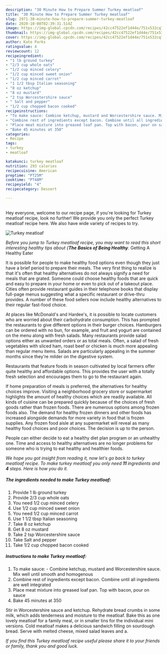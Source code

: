 ```yaml
---
description: "30 Minute How to Prepare Summer Turkey meatloaf"
title: "30 Minute How to Prepare Summer Turkey meatloaf"
slug: 2971-30-minute-how-to-prepare-summer-turkey-meatloaf
date: 2020-10-08T02:39:31.514Z
image: https://img-global.cpcdn.com/recipes/42cc47522ef1d44e/751x532cq70/turkey-meatloaf-recipe-main-photo.jpg
thumbnail: https://img-global.cpcdn.com/recipes/42cc47522ef1d44e/751x532cq70/turkey-meatloaf-recipe-main-photo.jpg
cover: https://img-global.cpcdn.com/recipes/42cc47522ef1d44e/751x532cq70/turkey-meatloaf-recipe-main-photo.jpg
author: Kate Parks
ratingvalue: 4
reviewcount: 12
recipeingredient:
- "1 lb ground turkey"
- "2/3 cup whole oats"
- "1/2 cup minced celery"
- "1/2 cup minced sweet onion"
- "1/2 cup minced carrot"
- "1 1/2 tbsp Italian seasoning"
- "8 oz ketchup"
- "8 oz mustard"
- "2 tsp Worcestershire sauce"
- " Salt and pepper"
- "1/2 cup chopped bacon cooked"
recipeinstructions:
- "To make sauce: Combine ketchup, mustard and Worcestershire sauce. Mix well until smooth and homogenous"
- "Combine rest of ingredients except bacon. Combine until all ingredients are well integrated"
- "Place meat mixture into greased loaf pan. Top with bacon, pour on sauce"
- "Bake 45 minutes at 350"
categories:
- Recipe
tags:
- turkey
- meatloaf

katakunci: turkey meatloaf 
nutrition: 293 calories
recipecuisine: American
preptime: "PT25M"
cooktime: "PT48M"
recipeyield: "4"
recipecategory: Dessert

---
```

<br>
Hey everyone, welcome to our recipe page, if you're looking for Turkey meatloaf recipe, look no further! We provide you only the perfect Turkey meatloaf recipe here. We also have wide variety of recipes to try.
<br>


![Turkey meatloaf](https://img-global.cpcdn.com/recipes/42cc47522ef1d44e/751x532cq70/turkey-meatloaf-recipe-main-photo.jpg)

<i>Before you jump to Turkey meatloaf recipe, you may want to read this short interesting healthy tips about {<strong>The Basics of Being Healthy</strong>.</i>
Getting A Healthy Eater

It is possible for people to make healthy food options even though they just have a brief period to prepare their meals. The very first thing to realize is that it's often that healthy alternatives do not always signify a need for meals that are grated. Someone could choose healthy foods that are quick and easy to prepare in your home or even to pick out of a takeout place. Cities often provide restaurant guides in their telephone books that display full-page menus suggesting what a specific restaurant or drive-thru provides. A number of these food sellers now include healthy alternatives to their regular fast-food choice.

At places like McDonald's and Hardee's, it is possible to locate customers who are worried about their carbohydrate consumption.  This has prompted the restaurants to give different options in their burger choices. Hamburgers can be ordered with no bun, for example, and fruit and yogurt are contained on the menu along with fresh salads. Many restaurants provide salad options either as unwanted orders or as total meals. Often, a salad of fresh vegetables with sliced ham, roast beef or chicken is much more appealing than regular menu items.  Salads are particularly appealing in the summer months since they're milder on the digestive system.

Restaurants that feature foods in season cultivated by local farmers offer quite healthy and affordable options.  This provides the user with a totally fresh selection and encourages them to go to the restaurant again.

If home preparation of meals is preferred, the alternatives for healthy choices improve. Visiting a neighborhood grocery store or supermarket highlights the amount of healthy choices which are readily available.  All kinds of cuisine can be prepared quickly because of the choices of fresh goods rather than frozen foods. There are numerous options among frozen foods also. The demand for healthy frozen dinners and other foods has increased alongside demands for more variety in food that is frozen supplies. Any frozen food aisle at any supermarket will reveal as many healthy food choices and poor choices. The decision is up to the person.

People can either decide to eat a healthy diet plan program or an unhealthy one. Time and access to healthy alternatives are no longer problems for someone who is trying to eat healthy and healthier foods.


<i>We hope you got insight from reading it, now let's go back to turkey meatloaf recipe. To make turkey meatloaf you only need <strong>11</strong> ingredients and <strong>4</strong> steps. Here is how you do it.
</i>

##### The ingredients needed to make Turkey meatloaf:

1. Provide 1 lb ground turkey
1. Provide 2/3 cup whole oats
1. You need 1/2 cup minced celery
1. Use 1/2 cup minced sweet onion
1. You need 1/2 cup minced carrot
1. Use 1 1/2 tbsp Italian seasoning
1. Take 8 oz ketchup
1. Get 8 oz mustard
1. Take 2 tsp Worcestershire sauce
1. Take  Salt and pepper
1. Take 1/2 cup chopped bacon cooked


##### Instructions to make Turkey meatloaf:

1. To make sauce: - Combine ketchup, mustard and Worcestershire sauce. Mix well until smooth and homogenous
1. Combine rest of ingredients except bacon. Combine until all ingredients are well integrated
1. Place meat mixture into greased loaf pan. Top with bacon, pour on sauce
1. Bake 45 minutes at 350


Stir in Worcestershire sauce and ketchup. Rehydrate bread crumbs in some milk, which adds tenderness and moisture to the meatloaf. Bake this as one lovely meatloaf for a family meal, or in smaller tins for the individual mini versions. Cold meatloaf makes a delicious sandwich filling on sourdough bread. Serve with melted cheese, mixed salad leaves and a. 

<i>If you find this Turkey meatloaf recipe useful please share it to your friends or family, thank you and good luck.</i>
